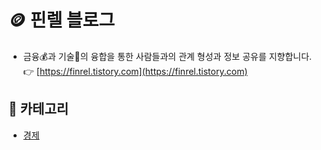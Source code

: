# 🪙 핀렐 블로그
- 금융:moneybag:과 기술:wrench:의 융합을 통한 사람들과의 관계 형성과 정보 공유를 지향합니다.  
:point_right: [https://finrel.tistory.com](https://finrel.tistory.com)

## 📌 카테고리
- [경제](https://github.com/jectgenius/finrel-blog/tree/main/경제)